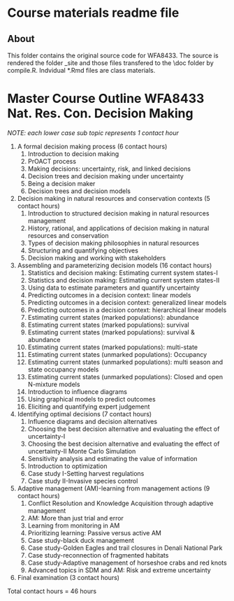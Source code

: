 

# Course materials readme file

## About

This folder contains the original source code for WFA8433.
The source is rendered the folder _site and those files transfered to the \doc folder by compile.R.
Indvidual *.Rmd files are class materials.

# Master Course Outline WFA8433 Nat. Res. Con. Decision Making

_NOTE: each lower case sub topic represents 1 contact hour_

1. A formal decision making process (6 contact hours) 
    1. Introduction to decision making 
    2.  PrOACT process 
    3. Making decisions: uncertainty, risk, and linked decisions
    4. Decision trees and decision making under uncertainty
    5. Being a decision maker
    6.  Decision trees and decision models
2. Decision making in natural resources and conservation contexts (5 contact hours)
    1. Introduction to structured decision making in natural resources management
    2. History, rational, and applications of decision making in natural resources and conservation
    3. Types of decision making philosophies in natural resources
    4. Structuring and quantifying objectives
    5. Decision making and working with stakeholders
3. Assembling and parameterizing decision models (16 contact hours)
    1. Statistics and decision making:  Estimating current system states-I
    2. Statistics and decision making:  Estimating current system states-II
    3. Using data to estimate parameters and quantify uncertainty
    4. Predicting outcomes in a decision context: linear models
    5. Predicting outcomes in a decision context: generalized linear models
    6. Predicting outcomes in a decision context: hierarchical linear models
    7. Estimating current states (marked populations): abundance
    8. Estimating current states (marked populations): survival
    9. Estimating current states (marked populations): survival & abundance
    10. Estimating current states (marked populations): multi-state
    11. Estimating current states (unmarked populations): Occupancy
    12. Estimating current states (unmarked populations): multi season and state occupancy models
    13. Estimating current states (unmarked populations): Closed and open N-mixture models 
    14. Introduction to influence diagrams
    15. Using graphical models to predict outcomes 
    16. Eliciting and quantifying expert judgement
4. Identifying optimal decisions (7 contact hours)
    1. Influence diagrams and decision alternatives
    2. Choosing the best decision alternative and evaluating the effect of uncertainty-I
    3. Choosing the best decision alternative and evaluating the effect of uncertainty-II Monte Carlo Simulation
    4. Sensitivity analysis and estimating the value of information
    5. Introduction to optimization
    6. Case study I-Setting harvest regulations
    7. Case study II-Invasive species control
1. Adaptive management (AM)-learning from management actions (9 contact hours)
    1. Conflict Resolution and Knowledge Acquisition through adaptive management 
    2. AM:  More than just trial and error
    3. Learning from monitoring in AM
    4. Prioritizing learning: Passive versus active AM
    5. Case study-black duck management
    6. Case study-Golden Eagles and trail closures in Denali National Park
    7.  Case study-reconnection of fragmented habitats
    8. Case study-Adaptive management of horseshoe crabs and red knots
    9. Advanced topics in SDM and AM: Risk and extreme uncertainty
1. Final examination (3 contact hours)

Total contact hours = 46 hours
